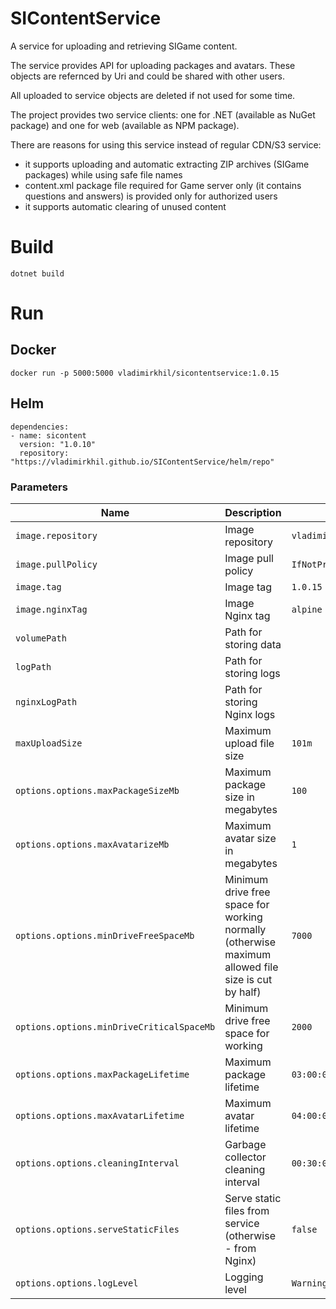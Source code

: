 # SIContentService
A service for uploading and retrieving SIGame content.

The service provides API for uploading packages and avatars. These objects are refernced by Uri and could be shared with other users.

All uploaded to service objects are deleted if not used for some time.

The project provides two service clients: one for .NET (available as NuGet package) and one for web (available as NPM package).

There are reasons for using this service instead of regular CDN/S3 service:

- it supports uploading and automatic extracting ZIP archives (SIGame packages) while using safe file names
- content.xml package file required for Game server only (it contains questions and answers) is provided only for authorized users
- it supports automatic clearing of unused content

# Build

    dotnet build

# Run

## Docker


    docker run -p 5000:5000 vladimirkhil/sicontentservice:1.0.15


## Helm


    dependencies:
    - name: sicontent
      version: "1.0.10"
      repository: "https://vladimirkhil.github.io/SIContentService/helm/repo"

### Parameters

| Name | Description | Value |
| ----------- | ----------- | ----------- |
| `image.repository` | Image repository | `vladimirkhil/sicontentservice` |
| `image.pullPolicy` | Image pull policy | `IfNotPresent` |
| `image.tag` | Image tag | `1.0.15` |
| `image.nginxTag` | Image Nginx tag | `alpine` |
| `volumePath` | Path for storing data | ` ` |
| `logPath` | Path for storing logs | ` ` |
| `nginxLogPath` | Path for storing Nginx logs | ` ` |
| `maxUploadSize` | Maximum upload file size | `101m` |
| `options.options.maxPackageSizeMb` | Maximum package size in megabytes | `100` |
| `options.options.maxAvatarizeMb` | Maximum avatar size in megabytes | `1` |
| `options.options.minDriveFreeSpaceMb` | Minimum drive free space for working normally (otherwise maximum allowed file size is cut by half) | `7000` |
| `options.options.minDriveCriticalSpaceMb` | Minimum drive free space for working | `2000` |
| `options.options.maxPackageLifetime` | Maximum package lifetime | `03:00:00` |
| `options.options.maxAvatarLifetime` | Maximum avatar lifetime | `04:00:00` |
| `options.options.cleaningInterval` | Garbage collector cleaning interval | `00:30:00` |
| `options.options.serveStaticFiles` | Serve static files from service (otherwise - from Nginx) | `false` |
| `options.options.logLevel` | Logging level | `Warning` |